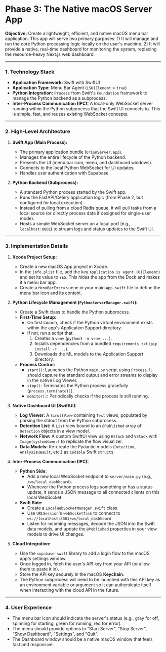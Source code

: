 # Phase 3: The Native macOS Server App

**Objective:** Create a lightweight, efficient, and native macOS menu bar application. This app will serve two primary purposes: 1) It will manage and run the core Python processing logic locally on the user's machine. 2) It will provide a native, real-time dashboard for monitoring the system, replacing the resource-heavy Next.js web dashboard.

---

### 1. Technology Stack

*   **Application Framework:** Swift with SwiftUI
*   **Application Type:** Menu Bar Agent (`LSUIElement` = `true`)
*   **Python Integration:** `Process` from Swift's `Foundation` framework to manage the Python backend as a subprocess.
*   **Inter-Process Communication (IPC):** A local-only WebSocket server running within the Python subprocess that the Swift UI connects to. This is simple, fast, and reuses existing WebSocket concepts.

---

### 2. High-Level Architecture

1.  **Swift App (Main Process):**
    *   The primary application bundle (`OrionServer.app`).
    *   Manages the entire lifecycle of the Python backend.
    *   Presents the UI (menu bar icon, menu, and dashboard windows).
    *   Connects to the local Python WebSocket for UI updates.
    *   Handles user authentication with Supabase.

2.  **Python Backend (Subprocess):**
    *   A standard Python process started by the Swift app.
    *   Runs the FastAPI/Celery application logic (from Phase 2, but configured for local execution).
    *   Instead of pulling from a cloud Redis queue, it will pull tasks from a local source (or directly process data if designed for single-user mode).
    *   Hosts a simple WebSocket server on a local port (e.g., `localhost:8001`) to stream logs and status updates to the Swift UI.

---

### 3. Implementation Details

1.  **Xcode Project Setup:**
    *   Create a new macOS App project in Xcode.
    *   In the `Info.plist` file, add the key `Application is agent (UIElement)` and set its value to `YES`. This hides the app from the Dock and makes it a menu bar app.
    *   Create a `MenuBarExtra` scene in your main `App.swift` file to define the menu bar icon and its content.

2.  **Python Lifecycle Management (`PythonServerManager.swift`):**
    *   Create a Swift class to handle the Python subprocess.
    *   **First-Time Setup:**
        *   On first launch, check if the Python virtual environment exists within the app's Application Support directory.
        *   If not, run a script that:
            1.  Creates a `venv` (`python3 -m venv ...`).
            2.  Installs dependencies from a bundled `requirements.txt` (`pip install -r ...`).
            3.  Downloads the ML models to the Application Support directory.
    *   **Process Control:**
        *   `start()`: Launches the Python `main.py` script using `Process`. It should capture the standard output and error streams to display in the native Log Viewer.
        *   `stop()`: Terminates the Python process gracefully (`process.terminate()`).
        *   `monitor()`: Periodically checks if the process is still running.

3.  **Native Dashboard UI (SwiftUI):**
    *   **Log Viewer:** A `ScrollView` containing `Text` views, populated by parsing the stdout from the Python subprocess.
    *   **Detection List:** A `List` view bound to an `@Published` array of `Detection` objects in a view model.
    *   **Network Flow:** A custom SwiftUI view using `HStack` and `VStack` with `Image(systemName:)` to replicate the flow visualizer.
    *   **Data Models:** Re-create the Pydantic models (`Detection`, `AnalysisResult`, etc.) as `Codable` Swift `struct`s.

4.  **Inter-Process Communication (IPC):**
    *   **Python Side:**
        *   Add a new local WebSocket endpoint to `server/main.py` (e.g., `/ws/local_dashboard`).
        *   Whenever the Python process logs something or has a status update, it sends a JSON message to all connected clients on this local WebSocket.
    *   **Swift Side:**
        *   Create a `LocalWebSocketManager.swift` class.
        *   Use `URLSession`'s `webSocketTask` to connect to `ws://localhost:8001/ws/local_dashboard`.
        *   Listen for incoming messages, decode the JSON into the Swift data models, and update the `@Published` properties in your view models to drive UI changes.

5.  **Cloud Integration:**
    *   Use the `supabase-swift` library to add a login flow to the macOS app's settings window.
    *   Once logged in, fetch the user's API key from your API (or allow them to paste it in).
    *   Store the API key securely in the macOS **Keychain**.
    *   The Python subprocess will need to be launched with this API key as an environment variable or argument so it can authenticate itself when interacting with the cloud API in the future.

---

### 4. User Experience

*   The menu bar icon should indicate the server's status (e.g., gray for off, spinning for starting, green for running, red for error).
*   The menu should provide options to "Start Server", "Stop Server", "Show Dashboard", "Settings", and "Quit".
*   The Dashboard window should be a native macOS window that feels fast and responsive.

